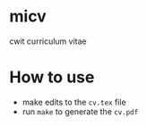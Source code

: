 # micv
cwit curriculum vitae

# How to use
* make edits to the `cv.tex` file
* run `make` to generate the `cv.pdf`